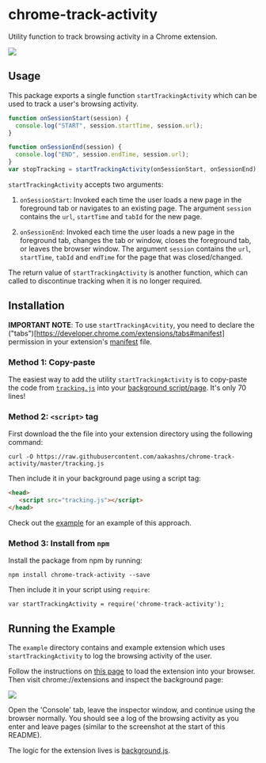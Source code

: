 # chrome-track-activity
Utility function to track browsing activity in a Chrome extension.

<img src="http://oi63.tinypic.com/k49enb.jpg" />

## Usage

This package exports a single function `startTrackingActivity` which can be used to track a user's browsing activity. 

```javascript
function onSessionStart(session) {
  console.log("START", session.startTime, session.url);
}

function onSessionEnd(session) {
  console.log("END", session.endTime, session.url);
}
var stopTracking = startTrackingActivity(onSessionStart, onSessionEnd);
```

`startTrackingActivity` accepts two arguments:

1. `onSessionStart`: Invoked each time the user loads a new page in the foreground tab or navigates to an existing page. The argument `session` contains the `url`, `startTime` and `tabId` for the new page.

2. `onSessionEnd`: Invoked each time the user loads a new page in the foreground tab, changes the tab or window, closes the foreground tab, or leaves the browser window. The argument `session` contains the `url`, `startTime`, `tabId` and `endTime` for the page that was closed/changed.

The return value of `startTrackingActivity` is another function, which can called to discontinue tracking when it is no longer required.

## Installation

**IMPORTANT NOTE**: To use `startTrackingAcvitity`, you need to declare the ("tabs")[https://developer.chrome.com/extensions/tabs#manifest] permission in your extension's [manifest](https://developer.chrome.com/extensions/manifest) file.

### Method 1: Copy-paste

The easiest way to add the utility `startTrackingActivity` is to copy-paste the code from [`tracking.js`](https://raw.githubusercontent.com/aakashns/chrome-track-activity/master/tracking.js) into your [background script/page](https://developer.chrome.com/extensions/background_pages). It's only 70 lines!

### Method 2: `<script>` tag

First download the the file into your extension directory using the following command: 

```
curl -O https://raw.githubusercontent.com/aakashns/chrome-track-activity/master/tracking.js
```

Then include it in your background page using a script tag:

```html
<head>
   <script src="tracking.js"></script>
</head>
```

Check out the [example](./example/) for an example of this approach.


### Method 3: Install from `npm`

Install the package from npm by running:

```
npm install chrome-track-activity --save
```

Then include it in your script using `require`:

```
var startTrackingActivity = require('chrome-track-activity');
```

## Running the Example

The `example` directory contains and example extension which uses `startTrackingActivity` to log the browsing activity of the user. 

Follow the instructions on [this page](https://developer.chrome.com/extensions/getstarted#unpacked) to load the extension into your browser. Then visit chrome://extensions and inspect the background page:

<img src="http://oi65.tinypic.com/33ygm07.jpg" /> 

Open the 'Console' tab, leave the inspector window, and continue using the browser normally. You should see a log of the browsing activity as you enter and leave pages (similar to the screenshot at the start of this README).

The logic for the extension lives is [background.js](https://github.com/aakashns/chrome-track-activity/blob/master/example/background.js).
